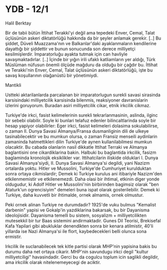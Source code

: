 # YDB - 12/1

Halil Berktay

Bir de tabii bütün İttihat Terakki'yi değil ama tepedeki Enver, Cemal, Talat üçlüsünün askeri diktatörlüğü hakkında da bir şeyler anlamak gerekir. [..] Bu şiddet, Düveli Muazzama'nın ve Balkanlar'daki ayaklanmaların kendilerine dayattığı bir şiddettir ve bunun sonucunda son derece milliyetçi kesilmişlerdir. İmparatorluğu ayakta tutmak için can havliyle savaşmaktadırlar. [..] İçinde bir yığın irili ufaklı katliamların yer aldığı, Türk Müslüman nüfusun önemli ölçüde mağduru da olduğu bir çağdır bu. İttihat ve Terakki'nin Enver, Cemal, Talat üçlüsünün askeri diktatörlüğü, işte bu savaş koşullarının olağanüstü bir yönetimiydi.

Mantikli

Ustteki aktarilanlarda parcalanan bir imparatorlugun surekli savasi sirasinda karsisindaki milliyetcilik karsisinda bilenmis, reaksiyoner davranislarin izlerini goruyorum. Buradan asiri milliyetcilik cikar, etnik irkcilik cikmaz.

Turkiye'de irkci, fasist kelimelerinin surekli tekrarlanmasinin, aslinda, ilginc bir sebebi olabilir. Soyle ki bunlari telafuz edenler bilincaltlarinda soyle bir hesap yapiyor olabilirler: Eger irkci, fasist kelimeleri dolasima sokulabilirse, o zaman II. Dunya Savasi Almanya/Fransa dusmanliginin dili de ulkeye tasinabilecektir ve bu mumkun olursa, o zaman Fransiz menseili aydinlarin zamaninda hatmettikleri dilin Turkiye'de aynen kullanilabilmesi mumkun olacaktir. Bu cabada olanlarin nasil dikkatle Ittihat Terraki ve Almanya baglantisini one cikardiklarina bakin. Halbuki bu baglantida irkcilik, fasizm baglaminda kronolojik eksiklikler var. Ittihatcilarin iliskide olduklari I. Dunya Savasi Almanya'siydi, II. Dunya Savasi Almanya'si degildi, yani Nazizm ortalarda yoktu. Hitler ve Mussolini, Turkiye'de Cumhuriyet kurulduktan sonra ortaya cikmislardir; Demek ki Turkiye kurulus ani itibariyle Nazizm'den etkilenmemistir ve etkilenemezdi. Daha olasi bir ihtimal, etkinin diger yonde oldugudur, ki Adolf Hitler ve Mussolini'nin birbirinden bagimsiz olarak "ben Ataturk'un ogrencisiyim" demeleri buna ispat olarak gosterilebilir. Demek ki Turkiye, daha kuvvetli bir ihtimalde, ornek almamis, ornek olmustur.

Peki ornek alinan Turkiye ne durumdadir? 1925'de vuku bulmus "Kemalist darbenin" yapisi ve Gokalp'in yazdiklarina bakarsak, bu bir Dayanisma ideolojisidir. Dayanisma temelli bu sistem, sosyalizm + milliyetcilikten mutesekkil bir tur Baas sistemini andirmaktadir. Gunes Dil Teorisi, Brekisefal Kafa Yapilari gibi abukluklar denendikten sonra bir kenara atilmistir, 40'li yillarda ise Nazi Almanya'si ile flort, kaybedecekleri belli olunca sona ermistir.

Irkcilik ile suclanabilecek tek kitle partisi olarak MHP'nin yapisina bakis bu durumu daha net ortaya cikarir. MHP'nin savundugu irkci degil "kultur milliyetciligi" havasindadir. Gerci bu da cogulcu toplum icin saglikli degildir, ama irkcilik olarak nitelenemeyecegi de aciktir.
